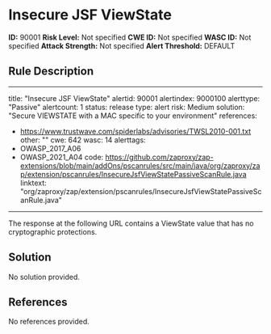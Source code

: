 
# Insecure JSF ViewState

**ID:** 90001
**Risk Level:** Not specified
**CWE ID:** Not specified
**WASC ID:** Not specified
**Attack Strength:** Not specified
**Alert Threshold:** DEFAULT

## Rule Description
---
title: "Insecure JSF ViewState"
alertid: 90001
alertindex: 9000100
alerttype: "Passive"
alertcount: 1
status: release
type: alert
risk: Medium
solution: "Secure VIEWSTATE with a MAC specific to your environment"
references:
   - https://www.trustwave.com/spiderlabs/advisories/TWSL2010-001.txt
other: ""
cwe: 642
wasc: 14
alerttags: 
  - OWASP_2017_A06
  - OWASP_2021_A04
code: https://github.com/zaproxy/zap-extensions/blob/main/addOns/pscanrules/src/main/java/org/zaproxy/zap/extension/pscanrules/InsecureJsfViewStatePassiveScanRule.java
linktext: "org/zaproxy/zap/extension/pscanrules/InsecureJsfViewStatePassiveScanRule.java"
---
The response at the following URL contains a ViewState value that has no cryptographic protections.


## Solution
No solution provided.

## References
No references provided.
